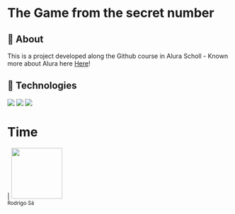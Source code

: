 <h1>The Game from the secret number</h1>

<h2>🔖 About</h2>
<p>This is a project developed along the Github course in Alura Scholl - Known more about Alura here <a href="https://www.alura.com.br/formacao-carreira-tester-qa">Here</a>!</p>

## 🚀 Technologies
<div>
  <img src="https://img.shields.io/badge/HTML-239120?style=for-the-badge&logo=html5&logoColor=white">
  <img src="https://img.shields.io/badge/CSS-239120?&style=for-the-badge&logo=css3&logoColor=white">
  <img src="https://img.shields.io/badge/JavaScript-F7DF1E?style=for-the-badge&logo=javascript&logoColor=black">
</div>

# Time

| [<img loading="lazy" src="https://avatars.githubusercontent.com/u/108580655?v=4" width=115><br><sub>Rodrigo Sá</sub>](https://github.com/RodrigoHeirbhor)